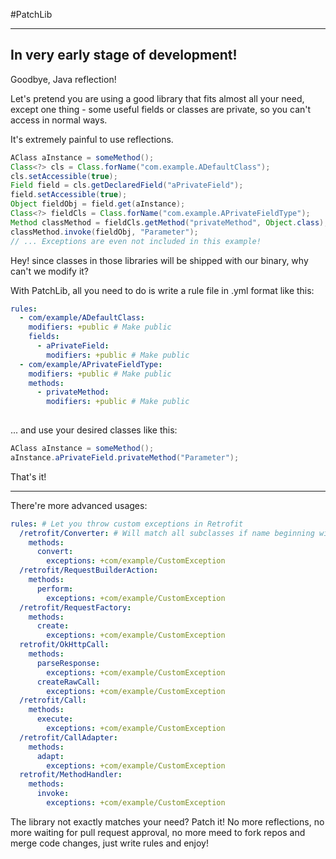#PatchLib

---

## In very early stage of development!

Goodbye, Java reflection!

Let's pretend you are using a good library that fits almost all your need, except one thing - some useful fields or classes are private, so you can't access in normal ways.

It's extremely painful to use reflections.

````java
AClass aInstance = someMethod();
Class<?> cls = Class.forName("com.example.ADefaultClass");
cls.setAccessible(true);
Field field = cls.getDeclaredField("aPrivateField");
field.setAccessible(true);
Object fieldObj = field.get(aInstance);
Class<?> fieldCls = Class.forName("com.example.APrivateFieldType");
Method classMethod = fieldCls.getMethod("privateMethod", Object.class);
classMethod.invoke(fieldObj, "Parameter");
// ... Exceptions are even not included in this example!

````
Hey! since classes in those libraries will be shipped with our binary, why can't we modify it?

With PatchLib, all you need to do is write a rule file in .yml format like this:


````yaml
rules:
  - com/example/ADefaultClass:
    modifiers: +public # Make public
    fields:
      - aPrivateField:
        modifiers: +public # Make public
  - com/example/APrivateFieldType:
    modifiers: +public # Make public
    methods:
      - privateMethod:
        modifiers: +public # Make public
        
````

... and use your desired classes like this:


````java
AClass aInstance = someMethod();
aInstance.aPrivateField.privateMethod("Parameter");

````

That's it!

---

There're more advanced usages:

````yaml
rules: # Let you throw custom exceptions in Retrofit
  /retrofit/Converter: # Will match all subclasses if name beginning with a slash
    methods:
      convert:
        exceptions: +com/example/CustomException
  /retrofit/RequestBuilderAction:
    methods:
      perform:
        exceptions: +com/example/CustomException
  /retrofit/RequestFactory:
    methods:
      create:
        exceptions: +com/example/CustomException
  retrofit/OkHttpCall:
    methods:
      parseResponse:
        exceptions: +com/example/CustomException
      createRawCall:
        exceptions: +com/example/CustomException
  /retrofit/Call:
    methods:
      execute:
        exceptions: +com/example/CustomException
  /retrofit/CallAdapter:
    methods:
      adapt:
        exceptions: +com/example/CustomException
  retrofit/MethodHandler:
    methods:
      invoke:
        exceptions: +com/example/CustomException

````

The library not exactly matches your need? Patch it! No more reflections, no more waiting for pull request approval, no more meed to fork repos and merge code changes, just write rules and enjoy! 